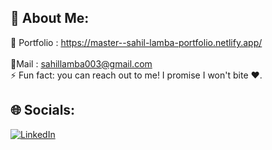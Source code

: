 ## 💫 About Me:
🔭 Portfolio : https://master--sahil-lamba-portfolio.netlify.app/<br> <br>🌱Mail : sahillamba003@gmail.com<br>⚡ Fun fact: you can reach out to me! I promise I won't bite ❤️.


## 🌐 Socials:
[![LinkedIn](https://img.shields.io/badge/LinkedIn-%230077B5.svg?logo=linkedin&logoColor=white)](https://linkedin.com/in/https://www.linkedin.com/in/sahillamba0008/) 
